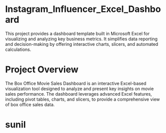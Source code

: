 # Instagram_Influencer_Excel_Dashboard
This project provides a dashboard template built in Microsoft Excel for visualizing and analyzing key business metrics. It simplifies data reporting and decision-making by offering interactive charts, slicers, and automated calculations.
# Project Overview
The Box Office Movie Sales Dashboard is an interactive Excel-based visualization tool designed to analyze and present key insights on movie sales performance. The dashboard leverages advanced Excel features, including pivot tables, charts, and slicers, to provide a comprehensive view of box office sales data.
# sunil
